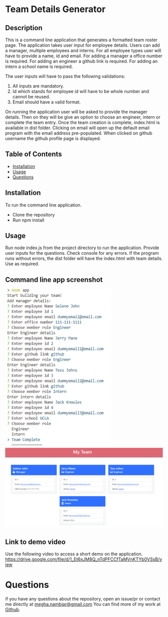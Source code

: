 
# Team Details Generator

## Description

This is a command line application that generates a formatted team roster page.
The application takes user input for employee details.
Users can add a manager, multiple employees and interns.
For all employee types user will have to provide a name, id and email.
For adding a manager a office number is required.
For adding an engineer a github link is required.
For adding an intern a school name is required.

The user inputs will have to pass the following validations:
1. All inputs are mandatory.
2. Id which stands for employee id will have to be whole number and cannot be reused.
3. Email should have a valid format.

On running the application user will be asked to provide the manager details.
Then on they will be give an option to choose an engineer, intern or complete the team entry.
Once the team creation is complete, index.html is available in dist folder.
Clicking on email will open up the default email program with the email address pre-populated.
When clicked on github username the github profile page is displayed.
   
    
## Table of Contents
    
- [Installation](#installation)
- [Usage](#usage)
- [Questions](#questions)
    
       
## Installation
    
To run the command line application.
- Clone the repository
- Run npm install

## Usage

Run node index.js from the project directory to run the application.
Provide user inputs for the questions.
Check console for any errors.
If the program runs without errors, the dist folder will have the index.html with team details.
Use as required.

## Command line app screenshot
![Screeshot of command line application](./images/commandline.PNG)
![Screenshot of a sample generated team page](./images/webpage.PNG)


## Link to demo video

Use the following video to access a short demo on the application.
https://drive.google.com/file/d/1_Et6xJM8Q_nTdPFCCfTaMVnKTYb0VSsB/view


# Questions

if you have any questions about the repository, open an issue/pr or contact me directly at megha.nambiar@gmail.com 
You can find more of my work at [Github](https://github.com/meghark).

    